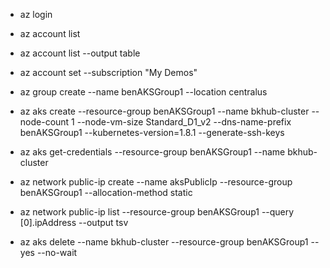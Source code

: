 
- az login
- az account list 
- az account list --output table
- az account set --subscription "My Demos"
- az group create --name benAKSGroup1 --location centralus 

- az aks create --resource-group benAKSGroup1 --name bkhub-cluster --node-count 1 --node-vm-size Standard_D1_v2 --dns-name-prefix benAKSGroup1 --kubernetes-version=1.8.1 --generate-ssh-keys 

- az aks get-credentials --resource-group benAKSGroup1 --name bkhub-cluster 
- az network public-ip create --name aksPublicIp  --resource-group benAKSGroup1  --allocation-method static
-  az network public-ip list --resource-group benAKSGroup1  --query [0].ipAddress --output tsv  

- az aks delete --name  bkhub-cluster --resource-group benAKSGroup1 --yes --no-wait
